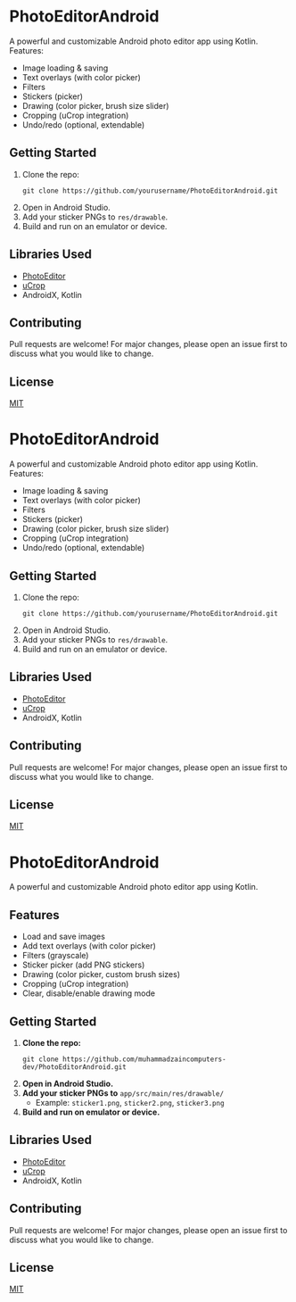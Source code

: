 # PhotoEditorAndroid

A powerful and customizable Android photo editor app using Kotlin.  
Features:
- Image loading & saving
- Text overlays (with color picker)
- Filters
- Stickers (picker)
- Drawing (color picker, brush size slider)
- Cropping (uCrop integration)
- Undo/redo (optional, extendable)

## Getting Started

1. Clone the repo:
   ```
   git clone https://github.com/yourusername/PhotoEditorAndroid.git
   ```
2. Open in Android Studio.
3. Add your sticker PNGs to `res/drawable`.
4. Build and run on an emulator or device.

## Libraries Used

- [PhotoEditor](https://github.com/burhanrashid52/PhotoEditor)
- [uCrop](https://github.com/Yalantis/uCrop)
- AndroidX, Kotlin

## Contributing

Pull requests are welcome! For major changes, please open an issue first to discuss what you would like to change.

## License

[MIT](LICENSE)

# PhotoEditorAndroid

A powerful and customizable Android photo editor app using Kotlin.  
Features:
- Image loading & saving
- Text overlays (with color picker)
- Filters
- Stickers (picker)
- Drawing (color picker, brush size slider)
- Cropping (uCrop integration)
- Undo/redo (optional, extendable)

## Getting Started

1. Clone the repo:
   ```
   git clone https://github.com/yourusername/PhotoEditorAndroid.git
   ```
2. Open in Android Studio.
3. Add your sticker PNGs to `res/drawable`.
4. Build and run on an emulator or device.

## Libraries Used

- [PhotoEditor](https://github.com/burhanrashid52/PhotoEditor)
- [uCrop](https://github.com/Yalantis/uCrop)
- AndroidX, Kotlin

## Contributing

Pull requests are welcome! For major changes, please open an issue first to discuss what you would like to change.

## License

[MIT](LICENSE)
# PhotoEditorAndroid

A powerful and customizable Android photo editor app using Kotlin.

## Features

- Load and save images
- Add text overlays (with color picker)
- Filters (grayscale)
- Sticker picker (add PNG stickers)
- Drawing (color picker, custom brush sizes)
- Cropping (uCrop integration)
- Clear, disable/enable drawing mode

## Getting Started

1. **Clone the repo:**
   ```
   git clone https://github.com/muhammadzaincomputers-dev/PhotoEditorAndroid.git
   ```
2. **Open in Android Studio.**
3. **Add your sticker PNGs to** `app/src/main/res/drawable/`
   - Example: `sticker1.png`, `sticker2.png`, `sticker3.png`
4. **Build and run on emulator or device.**

## Libraries Used

- [PhotoEditor](https://github.com/burhanrashid52/PhotoEditor)
- [uCrop](https://github.com/Yalantis/uCrop)
- AndroidX, Kotlin

## Contributing

Pull requests are welcome! For major changes, please open an issue first to discuss what you would like to change.

## License

[MIT](LICENSE)
